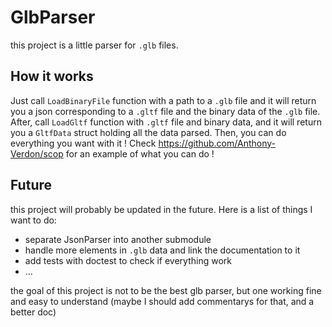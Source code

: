 # GlbParser

this project is a little parser for `.glb` files. 

## How it works

Just call `LoadBinaryFile` function with a path to a `.glb` file and it will return you a json corresponding to a `.gltf` file and the binary data of the `.glb` file.
After, call `LoadGltf` function with `.gltf` file and binary data, and it will return you a `GltfData` struct holding all the data parsed. Then, you can do everything you want with it ! Check https://github.com/Anthony-Verdon/scop for an example of what you can do !

## Future

this project will probably be updated in the future. Here is a list of things I want to do:
- separate JsonParser into another submodule
- handle more elements in `.glb` data and link the documentation to it
- add tests with doctest to check if everything work
- ...


the goal of this project is not to be the best glb parser, but one working fine and easy to understand (maybe I should add commentarys for that, and a better doc)
